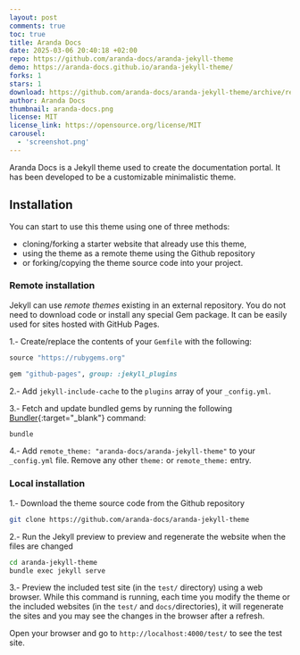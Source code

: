 ```yaml
---
layout: post
comments: true
toc: true
title: Aranda Docs
date: 2025-03-06 20:40:18 +02:00
repo: https://github.com/aranda-docs/aranda-jekyll-theme
demo: https://aranda-docs.github.io/aranda-jekyll-theme/
forks: 1
stars: 1
download: https://github.com/aranda-docs/aranda-jekyll-theme/archive/refs/heads/master.zip
author: Aranda Docs
thumbnail: aranda-docs.png
license: MIT
license_link: https://opensource.org/license/MIT
carousel:
  - 'screenshot.png'
---
```


Aranda Docs is a Jekyll theme used to create the documentation portal. It has been developed to be a customizable minimalistic theme.

## Installation

You can start to use this theme using one of three methods:

- cloning/forking a starter website that already use this theme,
- using the theme as a remote theme using the Github repository
- or forking/copying the theme source code into your project.

### Remote installation

Jekyll can use *remote themes* existing in an external repository. You do not need to download code or install any special Gem package. It can be easily used for sites hosted with GitHub Pages.

1.- Create/replace the contents of your `Gemfile` with the following:

```ruby
source "https://rubygems.org"

gem "github-pages", group: :jekyll_plugins
```

2.- Add `jekyll-include-cache` to the `plugins` array of your `_config.yml`.

3.- Fetch and update bundled gems by running the following [Bundler](http://bundler.io/){:target="_blank"} command:

```bash
bundle
```

4.- Add `remote_theme: "aranda-docs/aranda-jekyll-theme"` to your `_config.yml` file. Remove any other `theme:` or `remote_theme:` entry.

### Local installation

1.- Download the theme source code from the Github repository

```bash
git clone https://github.com/aranda-docs/aranda-jekyll-theme
```

2.- Run the Jekyll preview to preview and regenerate the website when the files are changed

```bash
cd aranda-jekyll-theme
bundle exec jekyll serve
```

3.- Preview the included test site (in the `test/` directory) using a web browser. While this command is running, each time you modify  the theme or the included websites (in the `test/` and `docs/`directories), it will regenerate the sites and you may see the changes in the browser after a refresh.

Open your browser and go to `http://localhost:4000/test/` to see the test site.
